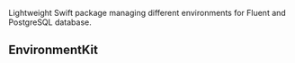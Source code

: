 Lightweight Swift package managing different environments for Fluent and PostgreSQL database.

## EnvironmentKit
